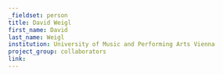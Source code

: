 ```yaml
---
_fieldset: person
title: David Weigl
first_name: David
last_name: Weigl
institution: University of Music and Performing Arts Vienna
project_group: collaborators
link: 
---
```

